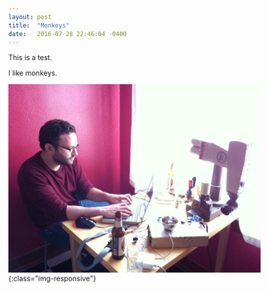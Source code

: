 ```yaml
---
layout: post
title:  "Monkeys"
date:   2016-07-28 22:46:04 -0400
---
```

This is a test.

I like monkeys.

![monkeys](/images/beer-n-puma.jpg){:class="img-responsive"}

